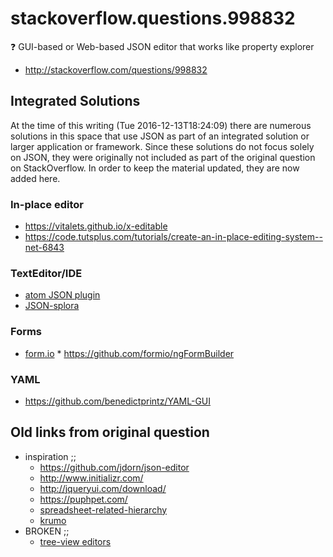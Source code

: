 # stackoverflow.questions.998832

:question: GUI-based or Web-based JSON editor that works like property explorer

* http://stackoverflow.com/questions/998832

## Integrated Solutions

At the time of this writing (Tue 2016-12-13T18:24:09) there are numerous solutions in this space that use JSON as part of an integrated solution or larger application or framework. Since these solutions do not focus solely on JSON, they were originally not included as part of the original question on StackOverflow. In order to keep the material updated, they are now added here.

### In-place editor

* https://vitalets.github.io/x-editable
* https://code.tutsplus.com/tutorials/create-an-in-place-editing-system--net-6843

### TextEditor/IDE

* [atom JSON plugin](https://github.com/LukasHechenberger/atom-json-editor)
* [JSON-splora](https://github.com/wellsjo/JSON-Splora)

### Forms

* [form.io](https://form.io/#/)
      * https://github.com/formio/ngFormBuilder

### YAML

* https://github.com/benedictprintz/YAML-GUI

## Old links from original question

* inspiration ;;
    * https://github.com/jdorn/json-editor
    * http://www.initializr.com/
    * http://jqueryui.com/download/
    * https://puphpet.com/
    * [spreadsheet-related-hierarchy](http://help.smartsheet.com/customer/portal/articles/504734-hierarchy-indenting-outdenting-rows)
    * [krumo](http://stackoverflow.com/questions/2141585)
* BROKEN ;;
    * [tree-view editors](http://www.slant.co/topics/2213/~what-are-the-best-wysiwyg-tree-view-etc-editors-for-json-xml-yaml-toml-data-files)

